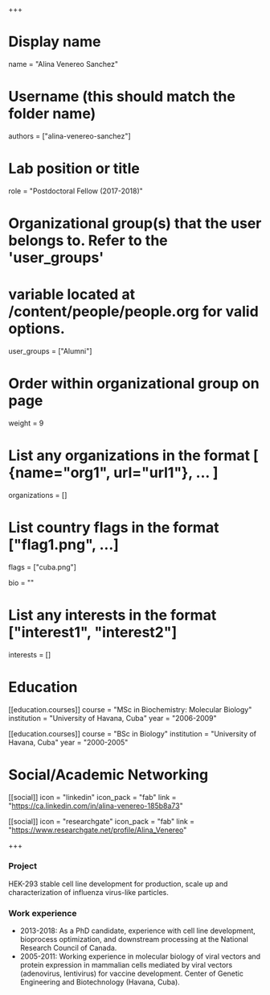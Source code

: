 +++
# Display name
name = "Alina Venereo Sanchez"

# Username (this should match the folder name)
authors = ["alina-venereo-sanchez"]

# Lab position or title
role = "Postdoctoral Fellow (2017-2018)"

# Organizational group(s) that the user belongs to. Refer to the 'user_groups'
# variable located at /content/people/people.org for valid options.
user_groups = ["Alumni"]

# Order within organizational group on page
weight = 9

# List any organizations in the format [ {name="org1", url="url1"}, ... ]
organizations = []

# List country flags in the format ["flag1.png", ...]
flags = ["cuba.png"]

bio = ""

# List any interests in the format ["interest1", "interest2"]
interests = []

# Education
[[education.courses]]
  course = "MSc in Biochemistry: Molecular Biology"
  institution = "University of Havana, Cuba"
  year = "2006-2009"

[[education.courses]]
  course = "BSc in Biology"
  institution = "University of Havana, Cuba"
  year = "2000-2005"

# Social/Academic Networking
[[social]]
  icon = "linkedin"
  icon_pack = "fab"
  link = "https://ca.linkedin.com/in/alina-venereo-185b8a73"

[[social]]
  icon = "researchgate"
  icon_pack = "fab"
  link = "https://www.researchgate.net/profile/Alina_Venereo"

+++

### Project
HEK-293 stable cell line development for production, scale up and
characterization of influenza virus-like particles.

### Work experience
- 2013-2018: As a PhD candidate, experience with cell line development,
  bioprocess optimization, and downstream processing at the National Research
  Council of Canada.
- 2005-2011: Working experience in molecular biology of viral vectors and
  protein expression in mammalian cells mediated by viral vectors (adenovirus,
  lentivirus) for vaccine development. Center of Genetic Engineering and
  Biotechnology (Havana, Cuba).
